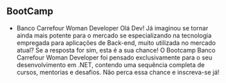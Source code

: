 ## BootCamp

- Banco Carrefour Woman Developer
Olá Dev! Já imaginou se tornar ainda mais potente para o mercado se especializando na tecnologia empregada para aplicações de Back-end, muito utilizada no mercado atual? Se a resposta for sim, esta é a sua chance! O Bootcamp Banco Carrefour Woman Developer foi pensado exclusivamente para o seu desenvolvimento em .NET, contendo uma sequência completa de cursos, mentorias e desafios. Não perca essa chance e inscreva-se já!


